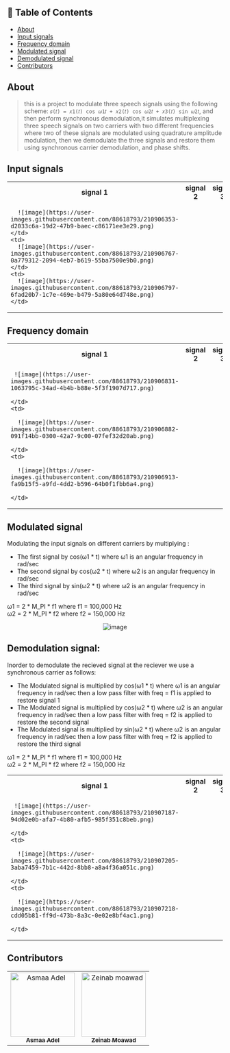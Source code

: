 ## 📝 Table of Contents

- [About](#about)
- [Input signals](#input)
- [Frequency domain](#freq)
- [Modulated signal](#modulated-signal)
- [Demodulated signal](#demodulated-signal)
- [Contributors](#Contributors)


## About <a name = "about"></a>
> this is a project to modulate three speech signals using the following scheme: `𝑠(𝑡) = 𝑥1(𝑡) cos 𝜔1𝑡 + 𝑥2(𝑡) cos 𝜔2𝑡 + 𝑥3(𝑡) sin 𝜔2𝑡`, and then perform synchronous demodulation,it simulates multiplexing three speech signals on two carriers with two different frequencies where two of these signals are modulated using quadrature amplitude modulation, then we demodulate the three signals and restore them using synchronous carrier demodulation, and phase shifts.

## Input signals <a name = "input"></a>

<table>
  <tr>
    <th>signal 1</th>
    <th>signal 2</th>
    <th>signal 3</th>
  </tr>
  <tr>
    <td>
      
      ![image](https://user-images.githubusercontent.com/88618793/210906353-d2033c6a-19d2-47b9-baec-c86171ee3e29.png)
    </td>
    <td>
      ![image](https://user-images.githubusercontent.com/88618793/210906767-0a779312-2094-4eb7-b619-55ba7500e9b0.png)
    </td>
    <td>
      ![image](https://user-images.githubusercontent.com/88618793/210906797-6fad20b7-1c7e-469e-b479-5a80e64d748e.png)
    </td>
  </tr>
</table>

## Frequency domain <a name = "freq"></a>

<table>
  <tr>
    <th>signal 1</th>
    <th>signal 2</th>
    <th>signal 3</th>
  </tr>
  <tr>
    <td>
      
     ![image](https://user-images.githubusercontent.com/88618793/210906831-1063795c-34ad-4b4b-b88e-5f3f1907d717.png)
      
    </td>
    <td>
      
      ![image](https://user-images.githubusercontent.com/88618793/210906882-091f14bb-0300-42a7-9c00-07fef32d20ab.png)

    </td>
    <td>
      
      ![image](https://user-images.githubusercontent.com/88618793/210906913-fa9b15f5-a9fd-4dd2-b596-64b0f1fbb6a4.png)

    </td>
  </tr>
</table>

## Modulated signal <a name = "modulated-signal"></a>

Modulating the input signals on different carriers by multiplying : 
- The first signal by cos(ω1 * t) where ω1 is an angular frequency in rad/sec
- The second signal by cos(ω2 * t) where ω2 is an angular frequency in rad/sec
- The third signal by sin(ω2 * t) where ω2 is an angular frequency in rad/sec

ω1 = 2 * M_PI * f1 where f1 = 100,000 Hz  \
ω2 = 2 * M_PI * f2 where f2 = 150,000 Hz

<div align='center'>

![image](https://user-images.githubusercontent.com/88618793/210905073-cd7bfb8b-3686-4e1b-ae9c-68141c15d5db.png)

</div>

## Demodulation signal: <a name = "demodulated-signal"></a>
Inorder to demodulate the recieved signal at the reciever we use a synchronous carrier as follows:
- The Modulated signal is multiplied by cos(ω1 * t) where ω1 is an angular frequency in rad/sec then a low pass filter with freq = f1 is applied to restore signal 1
- The Modulated signal is multiplied by cos(ω2 * t) where ω2 is an angular frequency in rad/sec then a low pass filter with freq = f2 is applied to restore the second signal
- The Modulated signal is multiplied by sin(ω2 * t) where ω2 is an angular frequency in rad/sec then a low pass filter with freq = f2 is applied to restore the third signal

ω1 = 2 * M_PI * f1 where f1 = 100,000 Hz  \
ω2 = 2 * M_PI * f2 where f2 = 150,000 Hz

<table>
  <tr>
    <th>signal 1</th>
    <th>signal 2</th>
    <th>signal 3</th>
  </tr>
  <tr>
    <td>
      
     ![image](https://user-images.githubusercontent.com/88618793/210907187-94d02e0b-afa7-4b80-afb5-985f351c8beb.png)
      
    </td>
    <td>
      
      ![image](https://user-images.githubusercontent.com/88618793/210907205-3aba7459-7b1c-442d-8bb8-a8a4f36a051c.png)

    </td>
    <td>
      
      ![image](https://user-images.githubusercontent.com/88618793/210907218-cdd05b81-ff9d-473b-8a3c-0e02e8bf4ac1.png)

    </td>
  </tr>
</table>


## Contributors <a name = "Contributors"></a>

<table>
  <tr>
    <td align="center">
    <a href="https://github.com/asmaaadel0" target="_black">
    <img src="https://avatars.githubusercontent.com/u/88618793?s=400&u=886a14dc5ef5c205a8e51942efe9665ed8fd4717&v=4" width="150px;" alt="Asmaa Adel"/>
    <br />
    <sub><b>Asmaa Adel</b></sub></a>
    </td>
    <td align="center">
    <a href="https://github.com/zeinabmoawad" target="_black">
    <img src="https://avatars.githubusercontent.com/u/92188433?v=4" width="150px;" alt="Zeinab moawad"/>
    <br />
    <sub><b>Zeinab Moawad</b></sub></a>
    </td>
    
    
  </tr>
 </table>

